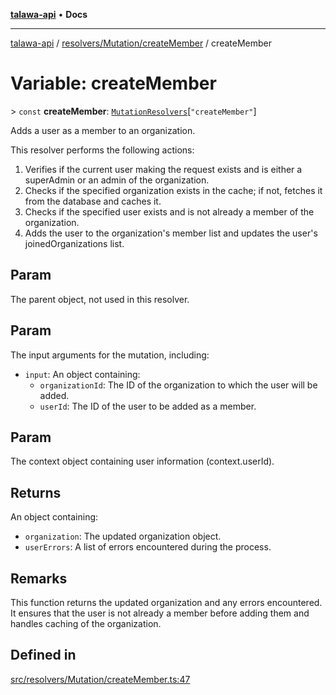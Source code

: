 [**talawa-api**](../../../../README.md) • **Docs**

***

[talawa-api](../../../../modules.md) / [resolvers/Mutation/createMember](../README.md) / createMember

# Variable: createMember

\> `const` **createMember**: [`MutationResolvers`](../../../../types/generatedGraphQLTypes/type-aliases/MutationResolvers.md)\[`"createMember"`\]

Adds a user as a member to an organization.

This resolver performs the following actions:

1. Verifies if the current user making the request exists and is either a superAdmin or an admin of the organization.
2. Checks if the specified organization exists in the cache; if not, fetches it from the database and caches it.
3. Checks if the specified user exists and is not already a member of the organization.
4. Adds the user to the organization's member list and updates the user's joinedOrganizations list.

## Param

The parent object, not used in this resolver.

## Param

The input arguments for the mutation, including:
  - `input`: An object containing:
    - `organizationId`: The ID of the organization to which the user will be added.
    - `userId`: The ID of the user to be added as a member.

## Param

The context object containing user information (context.userId).

## Returns

An object containing:
  - `organization`: The updated organization object.
  - `userErrors`: A list of errors encountered during the process.

## Remarks

This function returns the updated organization and any errors encountered. It ensures that the user is not already a member before adding them and handles caching of the organization.

## Defined in

[src/resolvers/Mutation/createMember.ts:47](https://github.com/PalisadoesFoundation/talawa-api/blob/a6e7ac91b581c9109559657faf0f934f3eb41fe7/src/resolvers/Mutation/createMember.ts#L47)
